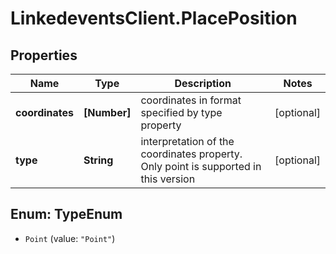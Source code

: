# LinkedeventsClient.PlacePosition

## Properties
Name | Type | Description | Notes
------------ | ------------- | ------------- | -------------
**coordinates** | **[Number]** | coordinates in format specified by type property | [optional] 
**type** | **String** | interpretation of the coordinates property. Only point is supported in this version | [optional] 


<a name="TypeEnum"></a>
## Enum: TypeEnum


* `Point` (value: `"Point"`)




